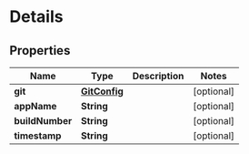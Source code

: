 

# Details


## Properties

| Name | Type | Description | Notes |
|------------ | ------------- | ------------- | -------------|
|**git** | [**GitConfig**](GitConfig.md) |  |  [optional] |
|**appName** | **String** |  |  [optional] |
|**buildNumber** | **String** |  |  [optional] |
|**timestamp** | **String** |  |  [optional] |



